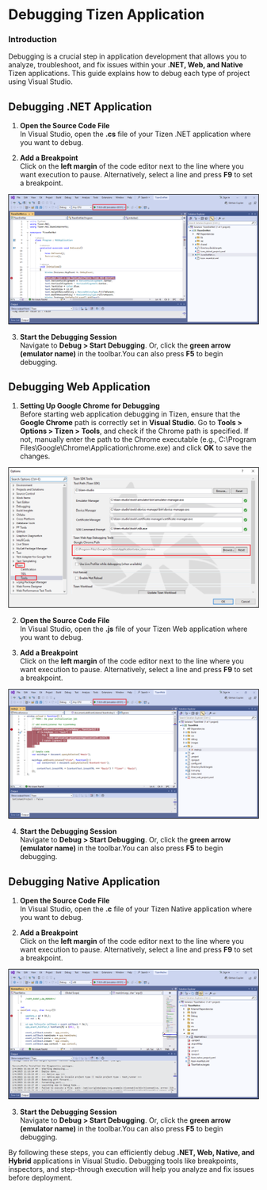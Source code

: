 # Debugging Tizen Application

### Introduction
Debugging is a crucial step in application development that allows you to analyze, troubleshoot, and fix issues within your **.NET, Web, and Native** Tizen applications. This guide explains how to debug each type of project using Visual Studio.

## Debugging .NET Application
1. **Open the Source Code File**<br>
In Visual Studio, open the **.cs** file of your Tizen .NET application where you want to debug.

2. **Add a Breakpoint**<br>
Click on the **left margin** of the code editor next to the line where you want execution to pause. Alternatively, select a line and press **F9** to set a breakpoint.
<img alt="Debugging application" style="border: 1px solid #000000;" src="/docs/application/vstools/media/vs2022_debug_dotnet.png"/>

3. **Start the Debugging Session**<br>
Navigate to **Debug > Start Debugging**. Or, click the **green arrow (emulator name)** in the toolbar.You can also press **F5** to begin debugging.


## Debugging Web Application

1. **Setting Up Google Chrome for Debugging**<br>
Before starting web application debugging in Tizen, ensure that the **Google Chrome** path is correctly set in **Visual Studio**. Go to **Tools > Options > Tizen > Tools**, and check if the Chrome path is specified. If not, manually enter the path to the Chrome executable (e.g., C:\Program Files\Google\Chrome\Application\chrome.exe) and click **OK** to save the changes.
<img alt="Setting Goggle Chrome path" style="border: 1px solid #000000;" src="/docs/application/vstools/media/vs2022_debug_web_option.png"/>

2. **Open the Source Code File**<br>
In Visual Studio, open the **.js** file of your Tizen Web application where you want to debug.

3. **Add a Breakpoint**<br>
Click on the **left margin** of the code editor next to the line where you want execution to pause. Alternatively, select a line and press **F9** to set a breakpoint.
<img alt="Debugging application" style="border: 1px solid #000000;" src="/docs/application/vstools/media/vs2022_debug_web.png"/>

4. **Start the Debugging Session**<br>
Navigate to **Debug > Start Debugging**. Or, click the **green arrow (emulator name)** in the toolbar.You can also press **F5** to begin debugging.


## Debugging Native Application

1. **Open the Source Code File**<br>
In Visual Studio, open the **.c** file of your Tizen Native application where you want to debug.

2. **Add a Breakpoint**<br>
Click on the **left margin** of the code editor next to the line where you want execution to pause. Alternatively, select a line and press **F9** to set a breakpoint.
<img alt="Debugging application" style="border: 1px solid #000000;" src="/docs/application/vstools/media/vs2022_debug_native.png"/>

3. **Start the Debugging Session**<br>
Navigate to **Debug > Start Debugging**. Or, click the **green arrow (emulator name)** in the toolbar.You can also press **F5** to begin debugging.


By following these steps, you can efficiently debug **.NET, Web, Native, and Hybrid** applications in  Visual Studio. Debugging tools like breakpoints, inspectors, and step-through execution will help you analyze and fix issues before deployment.